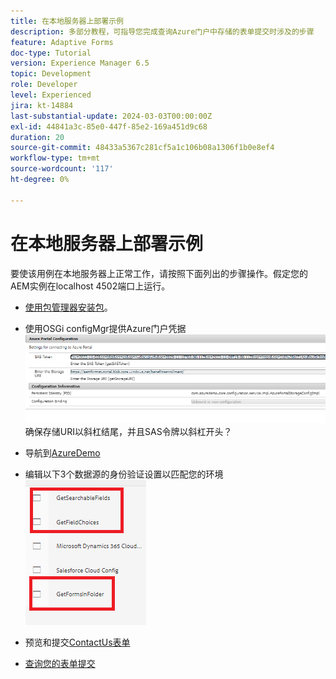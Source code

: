 ```yaml
---
title: 在本地服务器上部署示例
description: 多部分教程，可指导您完成查询Azure门户中存储的表单提交时涉及的步骤
feature: Adaptive Forms
doc-type: Tutorial
version: Experience Manager 6.5
topic: Development
role: Developer
level: Experienced
jira: kt-14884
last-substantial-update: 2024-03-03T00:00:00Z
exl-id: 44841a3c-85e0-447f-85e2-169a451d9c68
duration: 20
source-git-commit: 48433a5367c281cf5a1c106b08a1306f1b0e8ef4
workflow-type: tm+mt
source-wordcount: '117'
ht-degree: 0%

---
```


# 在本地服务器上部署示例

要使该用例在本地服务器上正常工作，请按照下面列出的步骤操作。假定您的AEM实例在localhost 4502端口上运行。

* [使用包管理器安装包](assets/azuredemo.all-1.0.0-SNAPSHOT.zip)。

* 使用OSGi configMgr提供Azure门户凭据
  ![azure-portal](assets/azure-portal-config.png)
确保存储URI以斜杠结尾，并且SAS令牌以斜杠开头？
* 导航到[AzureDemo](http://localhost:4502/libs/fd/fdm/gui/components/admin/fdmcloudservice/fdm.html/conf/azuredemo)

* 编辑以下3个数据源的身份验证设置以匹配您的环境
  ![数据源](assets/fdm-data-sources.png)

* 预览和提交[ContactUs表单](http://localhost:4502/content/dam/formsanddocuments/azureportal/contactus/jcr:content?wcmmode=disabled)

* [查询您的表单提交](http://localhost:4502/content/dam/formsanddocuments/azureportal/queryformsubmissions/jcr:content?wcmmode=disabled)
